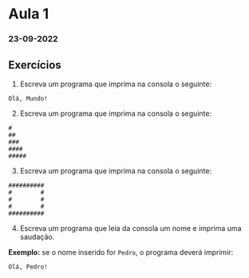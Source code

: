 # Aula 1
### 23-09-2022

## Exercícios

1. Escreva um programa que imprima na consola o seguinte:
```
Olá, Mundo!
```

2. Escreva um programa que imprima na consola o seguinte:
```
#
##
###
####
#####
```

3. Escreva um programa que imprima na consola o seguinte:
```
##########
#        #
#        #
#        #
##########
```

4. Escreva um programa que leia da consola um nome e imprima uma saudação.

__Exemplo:__ se o nome inserido for `Pedro`, o programa deverá imprimir:
```
Olá, Pedro!
```

